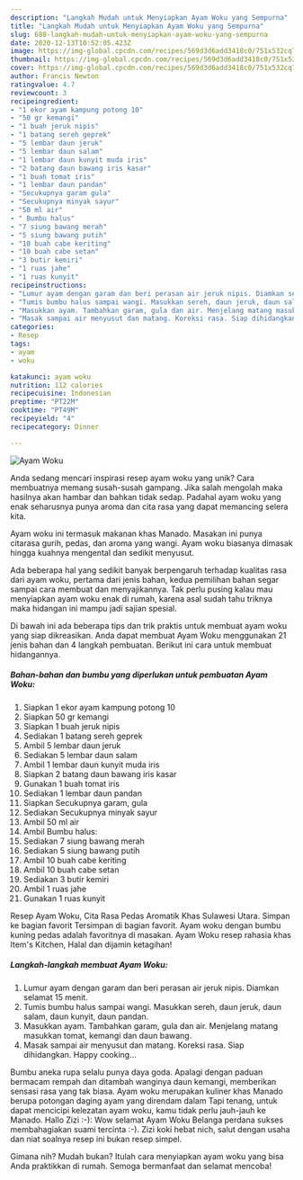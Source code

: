 ```yaml
---
description: "Langkah Mudah untuk Menyiapkan Ayam Woku yang Sempurna"
title: "Langkah Mudah untuk Menyiapkan Ayam Woku yang Sempurna"
slug: 688-langkah-mudah-untuk-menyiapkan-ayam-woku-yang-sempurna
date: 2020-12-13T10:52:05.423Z
image: https://img-global.cpcdn.com/recipes/569d3d6add3418c0/751x532cq70/ayam-woku-foto-resep-utama.jpg
thumbnail: https://img-global.cpcdn.com/recipes/569d3d6add3418c0/751x532cq70/ayam-woku-foto-resep-utama.jpg
cover: https://img-global.cpcdn.com/recipes/569d3d6add3418c0/751x532cq70/ayam-woku-foto-resep-utama.jpg
author: Francis Newton
ratingvalue: 4.7
reviewcount: 3
recipeingredient:
- "1 ekor ayam kampung potong 10"
- "50 gr kemangi"
- "1 buah jeruk nipis"
- "1 batang sereh geprek"
- "5 lembar daun jeruk"
- "5 lembar daun salam"
- "1 lembar daun kunyit muda iris"
- "2 batang daun bawang iris kasar"
- "1 buah tomat iris"
- "1 lembar daun pandan"
- "Secukupnya garam gula"
- "Secukupnya minyak sayur"
- "50 ml air"
- " Bumbu halus"
- "7 siung bawang merah"
- "5 siung bawang putih"
- "10 buah cabe keriting"
- "10 buah cabe setan"
- "3 butir kemiri"
- "1 ruas jahe"
- "1 ruas kunyit"
recipeinstructions:
- "Lumur ayam dengan garam dan beri perasan air jeruk nipis. Diamkan selamat 15 menit."
- "Tumis bumbu halus sampai wangi. Masukkan sereh, daun jeruk, daun salam, daun kunyit, daun pandan."
- "Masukkan ayam. Tambahkan garam, gula dan air. Menjelang matang masukkan tomat, kemangi dan daun bawang."
- "Masak sampai air menyusut dan matang. Koreksi rasa. Siap dihidangkan. Happy cooking..."
categories:
- Resep
tags:
- ayam
- woku

katakunci: ayam woku 
nutrition: 112 calories
recipecuisine: Indonesian
preptime: "PT22M"
cooktime: "PT49M"
recipeyield: "4"
recipecategory: Dinner

---
```



![Ayam Woku](https://img-global.cpcdn.com/recipes/569d3d6add3418c0/751x532cq70/ayam-woku-foto-resep-utama.jpg)

Anda sedang mencari inspirasi resep ayam woku yang unik? Cara membuatnya memang susah-susah gampang. Jika salah mengolah maka hasilnya akan hambar dan bahkan tidak sedap. Padahal ayam woku yang enak seharusnya punya aroma dan cita rasa yang dapat memancing selera kita.

Ayam woku ini termasuk makanan khas Manado. Masakan ini punya citarasa gurih, pedas, dan aroma yang wangi. Ayam woku biasanya dimasak hingga kuahnya mengental dan sedikit menyusut.

Ada beberapa hal yang sedikit banyak berpengaruh terhadap kualitas rasa dari ayam woku, pertama dari jenis bahan, kedua pemilihan bahan segar sampai cara membuat dan menyajikannya. Tak perlu pusing kalau mau menyiapkan ayam woku enak di rumah, karena asal sudah tahu triknya maka hidangan ini mampu jadi sajian spesial.


Di bawah ini ada beberapa tips dan trik praktis untuk membuat ayam woku yang siap dikreasikan. Anda dapat membuat Ayam Woku menggunakan 21 jenis bahan dan 4 langkah pembuatan. Berikut ini cara untuk membuat hidangannya.

<!--inarticleads1-->

##### Bahan-bahan dan bumbu yang diperlukan untuk pembuatan Ayam Woku:

1. Siapkan 1 ekor ayam kampung potong 10
1. Siapkan 50 gr kemangi
1. Siapkan 1 buah jeruk nipis
1. Sediakan 1 batang sereh geprek
1. Ambil 5 lembar daun jeruk
1. Sediakan 5 lembar daun salam
1. Ambil 1 lembar daun kunyit muda iris
1. Siapkan 2 batang daun bawang iris kasar
1. Gunakan 1 buah tomat iris
1. Sediakan 1 lembar daun pandan
1. Siapkan Secukupnya garam, gula
1. Sediakan Secukupnya minyak sayur
1. Ambil 50 ml air
1. Ambil  Bumbu halus:
1. Sediakan 7 siung bawang merah
1. Sediakan 5 siung bawang putih
1. Ambil 10 buah cabe keriting
1. Ambil 10 buah cabe setan
1. Sediakan 3 butir kemiri
1. Ambil 1 ruas jahe
1. Gunakan 1 ruas kunyit


Resep Ayam Woku, Cita Rasa Pedas Aromatik Khas Sulawesi Utara. Simpan ke bagian favorit Tersimpan di bagian favorit. Ayam woku dengan bumbu kuning pedas adalah favoritnya di masakan. Ayam Woku resep rahasia khas Item&#39;s Kitchen, Halal dan dijamin ketagihan! 

<!--inarticleads2-->

##### Langkah-langkah membuat Ayam Woku:

1. Lumur ayam dengan garam dan beri perasan air jeruk nipis. Diamkan selamat 15 menit.
1. Tumis bumbu halus sampai wangi. Masukkan sereh, daun jeruk, daun salam, daun kunyit, daun pandan.
1. Masukkan ayam. Tambahkan garam, gula dan air. Menjelang matang masukkan tomat, kemangi dan daun bawang.
1. Masak sampai air menyusut dan matang. Koreksi rasa. Siap dihidangkan. Happy cooking...


Bumbu aneka rupa selalu punya daya goda. Apalagi dengan paduan bermacam rempah dan ditambah wanginya daun kemangi, memberikan sensasi rasa yang tak biasa. Ayam woku merupakan kuliner khas Manado berupa potongan daging ayam yang direndam dalam Tapi tenang, untuk dapat mencicipi kelezatan ayam woku, kamu tidak perlu jauh-jauh ke Manado. Hallo Zizi :-): Wow selamat Ayam Woku Belanga perdana sukses membahagiakan suami tercinta :-). Zizi koki hebat nich, salut dengan usaha dan niat soalnya resep ini bukan resep simpel. 

Gimana nih? Mudah bukan? Itulah cara menyiapkan ayam woku yang bisa Anda praktikkan di rumah. Semoga bermanfaat dan selamat mencoba!
